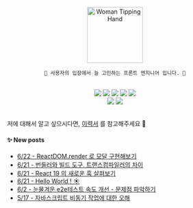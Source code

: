 
<div align="center">
	<img src="https://raw.githubusercontent.com/Tarikul-Islam-Anik/Animated-Fluent-Emojis/master/Emojis/People/Woman%20Tipping%20Hand.png" alt="Woman Tipping Hand" width="130" height="130" />

    💬 사용자의 입장에서 늘 고민하는 프론트 엔지니어 입니다. 🌱

</div>
<br/>
<div align="center">
	<img src="https://img.shields.io/badge/React-61DAFB?style=flat&logo=React&logoColor=white" />
  <img src="https://img.shields.io/badge/typescript-3178C6?style=flat&logo=typescript&logoColor=white" />
	<img src="https://img.shields.io/badge/HTML5-E34F26?style=flat&logo=HTML5&logoColor=white" />
	<img src="https://img.shields.io/badge/CSS3-1572B6?style=flat&logo=CSS3&logoColor=white" />
	<img src="https://img.shields.io/badge/JavaScript-F7DF1E?style=flat&logo=JavaScript&logoColor=white" />
  <br/>
  	<img src="https://img.shields.io/badge/GitHub-181717?style=flat&logo=GitHub&logoColor=white" />
    	<img src="https://img.shields.io/badge/webstorm-000000?style=flat&logo=webstorm&logoColor=white" />
</div>

<br/>

저에 대해서 알고 싶으시다면, [이력서](https://www.rallit.com/resumes/497939@999rty/%EA%B9%80%EC%86%94%EC%A7%80) 를 참고해주세요 🫧
#### ✨ New posts
 - [6/22 - ReactDOM.render 로 모달 구현해보기](https://yzlosmik.tistory.com/188)
 - [6/21 - 번들러와 빌드 도구, 트랜스컴파일러의 차이](https://yzlosmik.tistory.com/187)
 - [6/21 - React 19 의 새로운 훅 살펴보기](https://yzlosmik.tistory.com/185)
 - [6/21 - Hello World ! ☀️](https://yzlosmik.tistory.com/notice/184)
 - [6/2 - 눈물겨운 e2e테스트 속도 개선 - 문제점 파악하기](https://yzlosmik.tistory.com/183)
 - [5/17 - 자바스크립트 비동기 작업에 대한 오해](https://yzlosmik.tistory.com/182)

</div>
</div>
